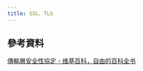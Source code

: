 ```yaml
---
title: SSL、TLS
---
```


## 參考資料

[傳輸層安全性協定 - 维基百科，自由的百科全书](https://zh.wikipedia.org/wiki/%E5%82%B3%E8%BC%B8%E5%B1%A4%E5%AE%89%E5%85%A8%E6%80%A7%E5%8D%94%E5%AE%9A)